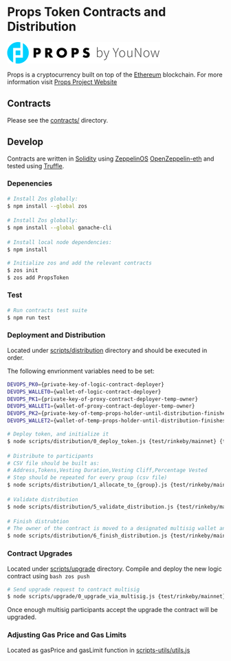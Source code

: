 # Props Token Contracts and Distribution

![Props Token](./props-logo.png?raw=true)

Props is a cryptocurrency built on top of the [Ethereum][ethereum] blockchain.
For more information visit [Props Project Website](https://propsproject.com/)

## Contracts

Please see the [contracts/](contracts) directory.

## Develop

Contracts are written in [Solidity][solidity] using [ZeppelinOS](https://github.com/zeppelinos/zos) [OpenZeppelin-eth](https://github.com/OpenZeppelin/openzeppelin-eth) and tested using [Truffle][truffle].

### Depenencies

```bash
# Install Zos globally:
$ npm install --global zos

# Install Zos globally:
$ npm install --global ganache-cli

# Install local node dependencies:
$ npm install
```

```bash
# Initialize zos and add the relevant contracts
$ zos init
$ zos add PropsToken
```
### Test

```bash
# Run contracts test suite
$ npm run test
```

### Deployment and Distribution

Located under [scripts/distribution](scripts/distribution) directory and should be executed in order.

The following envrionment variables need to be set:
```bash
DEVOPS_PK0={private-key-of-logic-contract-deployer}
DEVOPS_WALLET0={wallet-of-logic-contract-deployer}
DEVOPS_PK1={private-key-of-proxy-contract-deployer-temp-owner}
DEVOPS_WALLET1={wallet-of-proxy-contract-deployer-temp-owner}
DEVOPS_PK2={private-key-of-temp-props-holder-until-distribution-finishes}
DEVOPS_WALLET2={wallet-of-temp-props-holder-until-distribution-finishes}

```

```bash
# Deploy token, and initialize it
$ node scripts/distribution/0_deploy_token.js {test/rinkeby/mainnet} {timestamp-from-which-transfers-are-available}

# Distribute to participants
# CSV file should be built as: 
# Address,Tokens,Vesting Duration,Vesting Cliff,Percentage Vested
# Step should be repeated for every group (csv file)
$ node scripts/distribution/1_allocate_to_{group}.js {test/rinkeby/mainnet} {path-to-csv-file}

# Validate distribution
$ node scripts/distribution/5_validate_distribution.js {test/rinkeby/mainnet} group1,group2,...,groupN

# Finish distrubtion
# The owner of the contract is moved to a designated multisig wallet and so do all props not distributed
$ node scripts/distribution/6_finish_distribution.js {test/rinkeby/mainnet} {multisig-address-remaining-props} {multisig-address-contract-owner}
```
### Contract Upgrades

Located under [scripts/upgrade](scripts/upgrade) directory.
Compile and deploy the new logic contract using ```bash zos push```

```bash
# Send upgrade request to contract multisig
$ node scripts/upgrade/0_upgrade_via_multisig.js {test/rinkeby/mainnet} {multisig-address-contract-owner}
```
Once enough multisig participants accept the upgrade the contract will be upgraded.

### Adjusting Gas Price and Gas Limits

Located as gasPrice and gasLimit function in [scripts-utils/utils.js](scripts-utils/utils.js)

[ethereum]: https://www.ethereum.org/

[solidity]: https://solidity.readthedocs.io/en/develop/
[truffle]: http://truffleframework.com/
